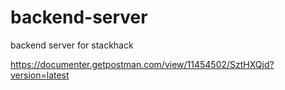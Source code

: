 # backend-server
backend server for stackhack

https://documenter.getpostman.com/view/11454502/SztHXQjd?version=latest
